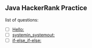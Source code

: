 ## Java HackerRank Practice


list of questions:

+ [ ] [Hello:](https://www.hackerrank.com/challenges/welcome-to-java/problem)
+ [ ] [systemin_systemout:](https://www.hackerrank.com/challenges/java-stdin-and-stdout-1/problem)
+ [ ] [if-else_if-else:](https://www.hackerrank.com/challenges/java-if-else/problem)